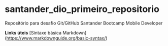 # santander_dio_primeiro_repositorio
Repositório para desafio Git/GitHub Santander Bootcamp Mobile Developer

**Links úteis**
[Sintaxe básica Markdown] (https://www.markdownguide.org/basic-syntax/)
